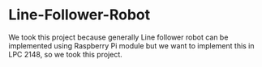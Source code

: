 # Line-Follower-Robot
We took this project because generally Line follower robot can be implemented using  Raspberry Pi module but we want to implement this in LPC 2148, so we took this project.
